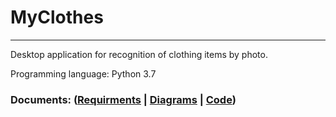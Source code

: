 # MyClothes
____
Desktop application for recognition of clothing items by photo.

Programming language: Python 3.7
### Documents: ([Requirments](https://github.com/widbnudb/MyClothes/blob/master/Documents/Requirments.md) | [Diagrams](https://github.com/widbnudb/MyClothes/blob/master/Documents/Diagrams/Diagrams.md) | [Code]())
             


